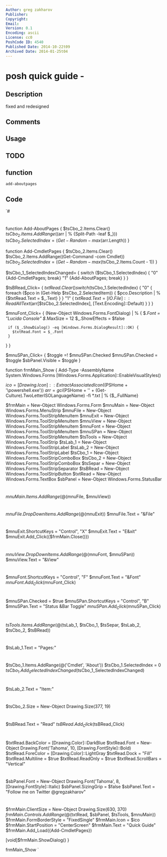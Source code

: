 ```yaml
---
Author: greg zakharov
Publisher: 
Copyright: 
Email: 
Version: 0.1
Encoding: ascii
License: cc0
PoshCode ID: 4540
Published Date: 2014-10-22t09
Archived Date: 2014-01-25t04
---
```


# posh quick guide - 

## Description

fixed and redesigned

## Comments



## Usage



## TODO



## function

`add-aboutpages`

## Code

`#
 #
 function Add-AboutPages {
   $tsCbo_2.Items.Clear()
   $tsCbo_2.Items.AddRange(($arr | % {Split-Path -leaf $_}))
   $tsCbo_2.SelectedIndex = (Get-Random -max ($arr.Length))
 }
 
 function Add-CmdletPages {
   $tsCbo_2.Items.Clear()
   $tsCbo_2.Items.AddRange((Get-Command -com Cmdlet))
   $tsCbo_2.SelectedIndex = (Get-Random -max ($tsCbo_2.Items.Count - 1))
 }
 
 $tsCbo_1_SelectedIndexChanged= {
   switch ($tsCbo_1.SelectedIndex) {
     "0" {Add-CmdletPages; break}
     "1" {Add-AboutPages; break}
   }
 }
 
 $tsBRead_Click= {
   $txtRead.Clear()
   switch ($tsCbo_1.SelectedIndex) {
     "0" {
       foreach ($pco in (Get-Help $tsCbo_2.SelectedItem)) {
         $pco.Description | % {$txtRead.Text = $_.Text}
       }
     }
     "1" {
       $txtRead.Text = [IO.File]::ReadAllText($arr[$tsCbo_2.SelectedIndex], [Text.Encoding]::Default)
     }
   }
 }
 
 $mnuFont_Click= {
   (New-Object Windows.Forms.FontDialog) | % {
     $_.Font = "Lucida Console"
     $_.MaxSize = 12
     $_.ShowEffects = $false
     
     if ($_.ShowDialog() -eq [Windows.Forms.DialogResult]::OK) {
       $txtRead.Font = $_.Font
     }
   }
 }
 
 $mnuSPan_Click= {
   $toggle =! $mnuSPan.Checked
   $mnuSPan.Checked = $toggle
   $sbPanel.Visible = $toggle
 }
 
 function frmMain_Show {
   Add-Type -AssemblyName System.Windows.Forms
   [Windows.Forms.Application]::EnableVisualStyles()
   
   $ico = [Drawing.Icon]::ExtractAssociatedIcon(($PSHome + '\powershell.exe'))
   $arr = gci ($PSHome + '\' + (Get-Culture).TwoLetterISOLanguageName) -fi *.txt | % {$_.FullName}
   
   $frmMain = New-Object Windows.Forms.Form
   $mnuMain = New-Object Windows.Forms.MenuStrip
   $mnuFile = New-Object Windows.Forms.ToolStripMenuItem
   $mnuExit = New-Object Windows.Forms.ToolStripMenuItem
   $mnuView = New-Object Windows.Forms.ToolStripMenuItem
   $mnuFont = New-Object Windows.Forms.ToolStripMenuItem
   $mnuSPan = New-Object Windows.Forms.ToolStripMenuItem
   $tsTools = New-Object Windows.Forms.ToolStrip
   $tsLab_1 = New-Object Windows.Forms.ToolStripLabel
   $tsLab_2 = New-Object Windows.Forms.ToolStripLabel
   $tsCbo_1 = New-Object Windows.Forms.ToolStripComboBox
   $tsCbo_2 = New-Object Windows.Forms.ToolStripComboBox
   $tsSepar = New-Object Windows.Forms.ToolStripSeparator
   $tsBRead = New-Object Windows.Forms.ToolStripButton
   $txtRead = New-Object Windows.Forms.TextBox
   $sbPanel = New-Object Windows.Forms.StatusBar
   #
   #
   $mnuMain.Items.AddRange(@($mnuFile, $mnuView))
   #
   #
   $mnuFile.DropDownItems.AddRange(@($mnuExit))
   $mnuFile.Text = "&File"
   #
   #
   $mnuExit.ShortcutKeys = "Control", "X"
   $mnuExit.Text = "E&xit"
   $mnuExit.Add_Click({$frmMain.Close()})
   #
   #
   $mnuView.DropDownItems.AddRange(@($mnuFont, $mnuSPan))
   $mnuView.Text = "&View"
   #
   #
   $mnuFont.ShortcutKeys = "Control", "F"
   $mnuFont.Text = "&Font"
   $mnuFont.Add_Click($mnuFont_Click)
   #
   #
   $mnuSPan.Checked = $true
   $mnuSPan.ShortcutKeys = "Control", "B"
   $mnuSPan.Text = "Status &Bar Toggle"
   $mnuSPan.Add_Click($mnuSPan_Click)
   #
   #
   $tsTools.Items.AddRange(@($tsLab_1, $tsCbo_1, $tsSepar, $tsLab_2, $tsCbo_2, $tsBRead))
   #
   #
   $tsLab_1.Text = "Pages:"
   #
   #
   $tsCbo_1.Items.AddRange(@('Cmdlet', 'About'))
   $tsCbo_1.SelectedIndex = 0
   $tsCbo_1.Add_SelectedIndexChanged($tsCbo_1_SelectedIndexChanged)
   #
   #
   $tsLab_2.Text = "Item:"
   #
   #
   $tsCbo_2.Size = New-Object Drawing.Size(377, 19)
   #
   #
   $tsBRead.Text = "Read"
   $tsBRead.Add_Click($tsBRead_Click)
   #
   #
   $txtRead.BackColor = [Drawing.Color]::DarkBlue
   $txtRead.Font = New-Object Drawing.Font('Tahoma', 10, [Drawing.FontStyle]::Bold)
   $txtRead.ForeColor = [Drawing.Color]::LightGray
   $txtRead.Dock = "Fill"
   $txtRead.Multiline = $true
   $txtRead.ReadOnly = $true
   $txtRead.ScrollBars = "Vertical"
   #
   #
   $sbPanel.Font = New-Object Drawing.Font('Tahoma', 8, [Drawing.FontStyle]::Italic)
   $sbPanel.SizingGrip = $false
   $sbPanel.Text = "Follow me on Twitter @gregzakharov"
   #
   #
   $frmMain.ClientSize = New-Object Drawing.Size(630, 370)
   $frmMain.Controls.AddRange(@($txtRead, $sbPanel, $tsTools, $mnuMain))
   $frmMain.FormBorderStyle = "FixedSingle"
   $frmMain.Icon = $ico
   $frmMain.StartPosition = "CenterScreen"
   $frmMain.Text = "Quick Guide"
   $frmMain.Add_Load({Add-CmdletPages})
   
   [void]$frmMain.ShowDialog()
 }
 
 frmMain_Show
`

